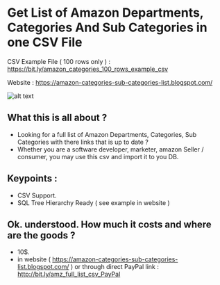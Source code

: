 # Get List of Amazon Departments, Categories And Sub Categories in one CSV File


CSV Example File ( 100 rows only ) : https://bit.ly/amazon_categories_100_rows_example_csv

Website : https://amazon-categories-sub-categories-list.blogspot.com/

![alt text](https://www.dropbox.com/s/5rjv3fhsr0vx7f5/ListOfCsvSmall.jpg?dl=1)


## What this is all about ?

* Looking for a full list of Amazon Departments, Categories, Sub Categories with there links that is up to date ?
* Whether you are a software developer, marketer, amazon Seller / consumer, you may use this csv and import it to you DB.

## Keypoints :

* CSV Support.
* SQL Tree Hierarchy Ready ( see example in website )  

## Ok. understood. How much it costs and where are the goods ? 

* 10$.
* in website ( https://amazon-categories-sub-categories-list.blogspot.com/ ) or through direct PayPal link : http://bit.ly/amz_full_list_csv_PayPal
